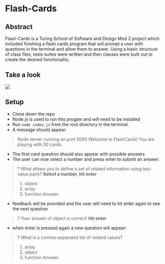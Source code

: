 # Flash-Cards


## Abstract 

Flash-Cards is a Turing School of Software and Design Mod 2 project which included finishing a flash cards program that will prompt a user with questions in the terminal and allow them to answer. Using a basic structure of class files, tests suites were written and then classes were built out to create the desired functionality. 

## Take a look

![](https://media.giphy.com/media/T4ucaVsbIBrmaXHFkQ/giphy.gif)

## Setup

- Clone down the repo
- Node.js is used to run this progam and will need to be installed
- Run `node index.js` from the root directory in the terminal. 
- A message should appear: 

> Node server running on port 3000
> Welcome to FlashCards! You are playing with 30 cards.


- The first card question should also appear with possible answers
- The user can now select a number and press enter to submit an answer:

> ? What allows you to define a set of related information using key-value pairs? **Select a number, hit enter**
>  1) object
>  2) array
>  3) function
>  Answer: 
  
- feedback will be provided and the user will need to hit enter again to see the next question

> ? Your answer of object is correct! **Hit enter**

- when enter is pressed again a new question will appear: 

> ? What is a comma-separated list of related values? 
>  1) array
>  2) object
>  3) function
>  Answer:

